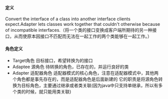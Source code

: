 #### 定义
Convert the interface of a class into another interface clients expect.Adapter lets classes work together that couldn't otherwise because of incompatible interfaces.（将一个类的接口变换成客户端所期待的另一种接口，从而使原本因接口不匹配而无法在一起工作的两个类能够在一起工作。）

#### 角色定义
- Target角色
  目标接口，希望转换为的接口
- Adaptee 源角色
  待转换的角色，已存在的，并运行良好的类
- Adapter 适配器角色
  适配器模式的核心角色，注意在适配器模式中，其他两个角色都是事先存在的，而是适配器角色是后面新建的
  它的职责是将源角色转换为目标角色，主要通过继承或者类关联(因为java中只支持单继承，所以有多个类的时候，就只能用类关联)
  
  
